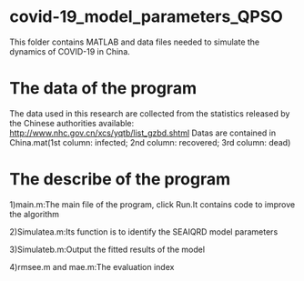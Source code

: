 # covid-19_model_parameters_QPSO
This folder contains MATLAB and data files needed to simulate the dynamics of COVID-19 in China.
# The data of the program
The data used in this research are collected from the statistics released by the Chinese authorities available: http://www.nhc.gov.cn/xcs/yqtb/list_gzbd.shtml
Datas are contained in China.mat(1st column: infected; 2nd column: recovered; 3rd column: dead)

# The describe of the program

1)main.m:The main file of the program, click Run.It contains code to improve the algorithm

2)Simulatea.m:Its function is to identify the SEAIQRD model parameters

3)Simulateb.m:Output the fitted results of the model

4)rmsee.m and mae.m:The evaluation index
